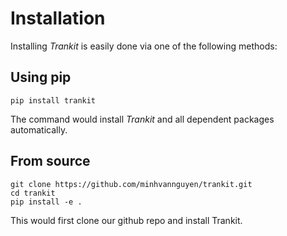 # Installation

Installing *Trankit* is easily done via one of the following methods:

## Using pip

```
pip install trankit
```
The command would install *Trankit* and all dependent packages automatically.

## From source
```
git clone https://github.com/minhvannguyen/trankit.git
cd trankit
pip install -e .
```
This would first clone our github repo and install Trankit.